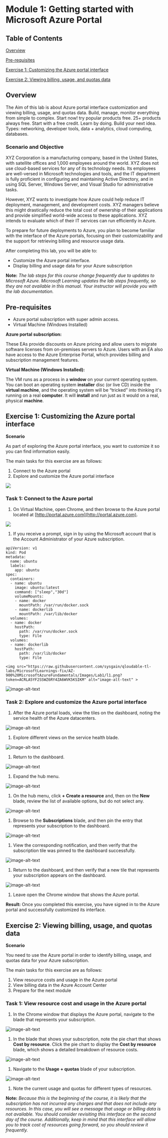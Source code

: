 # Module 1: Getting started with Microsoft Azure Portal

## Table of Contents

[Overview](lab1.md#overview)

[Pre-requisites](lab1.md#pre-requisites)

[Exercise 1: Customizing the Azure portal interface](lab1.md#exercise-1-customizing-the-azure-portal-interface)

[Exercise 2: Viewing billing, usage, and quotas data](lab1.md#exercise-2-viewing-billing-usage-and-quotas-data)

## Overview

The Aim of this lab is about Azure portal interface customization and viewing billing, usage, and quotas data. Build, manage, monitor everything from simple to complex. Start now! try popular products free. 25+ products always free. Start with a free credit. Learn by doing. Build your next idea. Types: networking, developer tools, data + analytics, cloud computing, databases.

### Scenario and Objective

XYZ Corporation is a manufacturing company, based in the United States, with satellite offices and 1,000 employees around the world. XYZ does not use cloud-based services for any of its technology needs. Its employees are well-versed in Microsoft technologies and tools, and the IT department is fully proficient in configuring and maintaining Active Directory, and in using SQL Server, Windows Server, and Visual Studio for administrative tasks.

However, XYZ wants to investigate how Azure could help reduce IT deployment, management, and development costs. XYZ managers believe this might drastically reduce the total cost of ownership of their applications and provide simplified world-wide access to these applications. XYZ intends to evaluate which of their IT services can run efficiently in Azure.

To prepare for future deployments to Azure, you plan to become familiar with the interface of the Azure portals, focusing on their customizability and the support for retrieving billing and resource usage data.

After completing this lab, you will be able to:

* Customize the Azure portal interface.
* Display billing and usage data for your Azure subscription

**Note:** _The lab steps for this course change frequently due to updates to Microsoft Azure. Microsoft Learning updates the lab steps frequently, so they are not available in this manual. Your instructor will provide you with the lab documentation._

## Pre-requisites

* Azure portal subscription with super admin access.
* Virtual Machine \(Windows Installed\)

**Azure portal subscription:**

These EAs provide discounts on Azure pricing and allow users to migrate software licenses from on-premises servers to Azure. Users with an EA also have access to the Azure Enterprise Portal, which provides billing and subscription management features.

**Virtual Machine \(Windows Installed\):**

The VM runs as a process in a **window** on your current operating system. You can boot an operating system **installer** disc \(or live CD\) inside the **virtual machine**, and the operating system will be “tricked” into thinking it's running on a real **computer**. It will **install** and run just as it would on a real, physical **machine**.

## Exercise 1: Customizing the Azure portal interface

**Scenario**

As part of exploring the Azure portal interface, you want to customize it so you can find information easily.

The main tasks for this exercise are as follows:

1. Connect to the Azure portal
2. Explore and customize the Azure portal interface

![](.gitbook/assets/l2.png)

### Task 1: Connect to the Azure portal

1. On Virtual Machine, open Chrome, and then browse to the Azure portal located at [http://portal.azure.com](http://portal.azure.com).

![](.gitbook/assets/l2.png)

1. If you receive a prompt, sign in by using the Microsoft account that is the Account Administrator of your Azure subscription.

```text
apiVersion: v1
kind: Pod
metadata:
  name: ubuntu
  labels:
    app: ubuntu
spec:
  containers:
  - name: ubuntu
    image: ubuntu:latest
    command: ["sleep","30d"]
    volumeMounts:
    - name: docker
      mountPath: /var/run/docker.sock
    - name: dockerlib
      mountPath: /var/lib/docker
  volumes:
  - name: docker
    hostPath: 
      path: /var/run/docker.sock
      type: File
  volumes:
  - name: dockerlib
    hostPath: 
      path: /var/lib/docker
      type: File
```

```text
<img src="https://raw.githubusercontent.com/sysgain/qloudable-tl-labs/MicrosoftLearnings-fix/AZ-900%20MicrosoftAzureFundamentals/Images/Lab1/l1.png?token=ACRLA5YF2SSWZ6RY4ZA6WVK5KSIKM" alt="image-alt-text" >
```

![image-alt-text](https://raw.githubusercontent.com/oracle/learning-library/master/oci-library/qloudable/OCI_Quick_Start/img/RESERVEDIP_HOL001.PNG)

### Task 2: Explore and customize the Azure portal interface

1. After the Azure portal loads, view the tiles on the dashboard, noting the service health of the Azure datacenters.

![image-alt-text](https://raw.githubusercontent.com/oracle/learning-library/master/oci-library/qloudable/OCI_Quick_Start/img/RESERVEDIP_HOL001.PNG)

1. Explore different views on the service health blade.

![image-alt-text](https://raw.githubusercontent.com/oracle/learning-library/master/oci-library/qloudable/OCI_Quick_Start/img/RESERVEDIP_HOL001.PNG)

1. Return to the dashboard.

![image-alt-text](https://raw.githubusercontent.com/oracle/learning-library/master/oci-library/qloudable/OCI_Quick_Start/img/RESERVEDIP_HOL001.PNG)

1. Expand the hub menu.

![image-alt-text](https://raw.githubusercontent.com/oracle/learning-library/master/oci-library/qloudable/OCI_Quick_Start/img/RESERVEDIP_HOL001.PNG)

1. On the hub menu, click **+ Create a resource** and, then on the **New** blade, review the list of available options, but do not select any.

![image-alt-text](https://raw.githubusercontent.com/oracle/learning-library/master/oci-library/qloudable/OCI_Quick_Start/img/RESERVEDIP_HOL001.PNG)

1. Browse to the **Subscriptions** blade, and then pin the entry that represents your subscription to the dashboard.

![image-alt-text](https://raw.githubusercontent.com/oracle/learning-library/master/oci-library/qloudable/OCI_Quick_Start/img/RESERVEDIP_HOL001.PNG)

1. View the corresponding notification, and then verify that the subscription tile was pinned to the dashboard successfully.

![image-alt-text](https://raw.githubusercontent.com/oracle/learning-library/master/oci-library/qloudable/OCI_Quick_Start/img/RESERVEDIP_HOL001.PNG)

1. Return to the dashboard, and then verify that a new tile that represents your subscription appears on the dashboard.

![image-alt-text](https://raw.githubusercontent.com/oracle/learning-library/master/oci-library/qloudable/OCI_Quick_Start/img/RESERVEDIP_HOL001.PNG)

1. Leave open the Chrome window that shows the Azure portal.

**Result:** Once you completed this exercise, you have signed in to the Azure portal and successfully customized its interface.

## Exercise 2: Viewing billing, usage, and quotas data

**Scenario**

You need to use the Azure portal in order to identify billing, usage, and quotas data for your Azure subscription.

The main tasks for this exercise are as follows:

1. View resource costs and usage in the Azure portal
2. View billing data in the Azure Account Center
3. Prepare for the next module

### Task 1: View resource cost and usage in the Azure portal

1. In the Chrome window that displays the Azure portal, navigate to the blade that represents your subscription.

![image-alt-text](https://raw.githubusercontent.com/oracle/learning-library/master/oci-library/qloudable/OCI_Quick_Start/img/RESERVEDIP_HOL001.PNG)

1. In the blade that shows your subscription, note the pie chart that shows **Cost by resource**. Click the pie chart to display the **Cost by resource** blade, which shows a detailed breakdown of resource costs.

![image-alt-text](https://raw.githubusercontent.com/oracle/learning-library/master/oci-library/qloudable/OCI_Quick_Start/img/RESERVEDIP_HOL001.PNG)

1. Navigate to the **Usage + quotas** blade of your subscription.

![image-alt-text](https://raw.githubusercontent.com/oracle/learning-library/master/oci-library/qloudable/OCI_Quick_Start/img/RESERVEDIP_HOL001.PNG)

1. Note the current usage and quotas for different types of resources.

**Note:** _Because this is the beginning of the course, it is likely that the subscription has not incurred any charges and that does not include any resources. In this case, you will see a message that usage or billing data is not available. You should consider revisiting this interface on the second day of the course. Additionally, keep in mind that this interface will allow you to track cost of resources going forward, so you should review it frequently._

